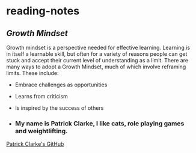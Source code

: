 # reading-notes
## *Growth Mindset*
Growth mindset is a perspective needed for effective learning.  Learning is in itself a learnable skill, but often for a variety of reasons people can get stuck and accept their current level of understanding as a limit.  There are many ways to adopt a Growth Mindset, much of which involve reframing limits.  These include:
* Embrace challenges as opportunities
* Learns from criticism
* Is inspired by the success of others

* ### My name is Patrick Clarke, I like cats, role playing games and weightlifting. 

[Patrick Clarke's GitHub](https://github.com/PatrickPatch)


